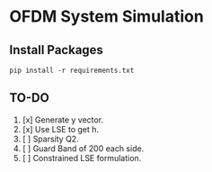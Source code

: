 # OFDM System Simulation

## Install Packages

`pip install -r requirements.txt`

## TO-DO

1. [x] Generate y vector.
2. [x] Use LSE to get h.
3. [ ] Sparsity Q2.
4. [ ] Guard Band of 200 each side.
5. [ ] Constrained LSE formulation.